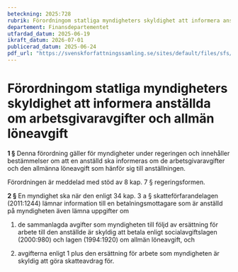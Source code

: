 ```yaml
---
beteckning: 2025:728
rubrik: Förordningom statliga myndigheters skyldighet att informera anställda om arbetsgivaravgifter och allmän löneavgift
departement: Finansdepartementet
utfardad_datum: 2025-06-19
ikraft_datum: 2026-07-01
publicerad_datum: 2025-06-24
pdf_url: "https://svenskforfattningssamling.se/sites/default/files/sfs/2025-06/SFS2025-728.pdf"
---
```


# Förordningom statliga myndigheters skyldighet att informera anställda om arbetsgivaravgifter och allmän löneavgift

**1 §** Denna förordning gäller för myndigheter under regeringen och innehåller bestämmelser om att en anställd ska informeras om de arbetsgivaravgifter och den allmänna löneavgift som hänför sig till anställningen.

Förordningen är meddelad med stöd av 8 kap. 7 § regeringsformen.

**2 §** En myndighet ska när den enligt 34 kap. 3 a § skatteförfarandelagen (2011:1244) lämnar information till en betalningsmottagare som är anställd på myndigheten även lämna uppgifter om

1. de sammanlagda avgifter som myndigheten till följd av ersättning för arbete till den anställde är skyldig att betala enligt socialavgiftslagen (2000:980) och lagen (1994:1920) om allmän löneavgift, och

2. avgifterna enligt 1 plus den ersättning för arbete som myndigheten är skyldig att göra skatteavdrag för.